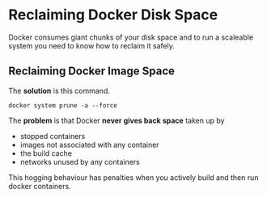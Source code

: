 
# Reclaiming Docker Disk Space

Docker consumes giant chunks of your disk space and to run a scaleable system you need to know how to reclaim it safely.

## Reclaiming Docker Image Space

The **solution** is this command.

```
docker system prune -a --force
```

The **problem** is that Docker **never gives back space** taken up by

- stopped containers
- images not associated with any container
- the build cache
- networks unused by any containers

This hogging behaviour has penalties when you actively build and then run docker containers.